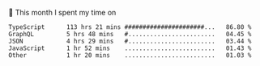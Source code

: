 📅 This month I spent my time on

<!--START_SECTION:waka-->

```text
TypeScript      113 hrs 21 mins ######################...   86.80 %
GraphQL         5 hrs 48 mins   #........................   04.45 %
JSON            4 hrs 29 mins   #........................   03.44 %
JavaScript      1 hr 52 mins    .........................   01.43 %
Other           1 hr 20 mins    .........................   01.03 %
```

<!--END_SECTION:waka-->
